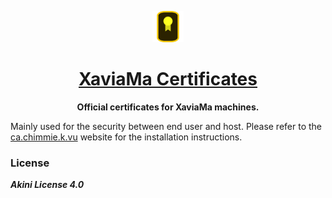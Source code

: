 <p align="center">
	<a href="https://ca.chimmie.k.vu">
		<img src="res/img/README.png" alt=":logo:" width="50"/>
		<h1 align="center">XaviaMa Certificates</h1>
	</a>
</p>

<p align="center">
	<b>Official certificates for XaviaMa machines.</b>
</p>

Mainly used for the security between end user and host.
Please refer to the [ca.chimmie.k.vu](https://ca.chimmie.k.vu) website for the installation instructions.

### License

***Akini License 4.0***

